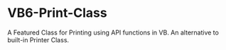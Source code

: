 # VB6-Print-Class
A Featured Class for Printing using API functions in VB.
An alternative to built-in Printer Class.

